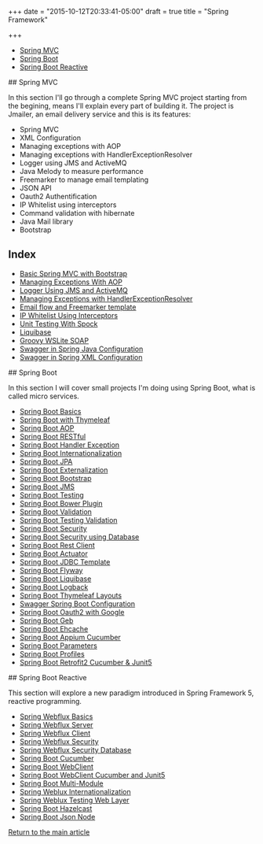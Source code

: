 +++
date = "2015-10-12T20:33:41-05:00"
draft = true
title = "Spring Framework"

+++

* [Spring MVC](#Spring_MVC)
* [Spring Boot](#Spring_Boot)
* [Spring Boot Reactive](#Spring_Boot_Reactive)

<a name="Spring_MVC">
## Spring MVC
</a>

In this section I'll go through a complete Spring MVC project starting from the begining, means I'll explain every part of building it. The project is Jmailer, an email delivery service and this is its features:

* Spring MVC
* XML Configuration
* Managing exceptions with AOP
* Managing exceptions with HandlerExceptionResolver
* Logger using JMS and ActiveMQ
* Java Melody to measure performance
* Freemarker to manage email templating
* JSON API
* Oauth2 Authentification
* IP Whitelist using interceptors
* Command validation with hibernate
* Java Mail library
* Bootstrap

## Index

* [Basic Spring MVC with Bootstrap](/techtalk/spring/spring_mvc)
* [Managing Exceptions With AOP](/techtalk/spring/spring_aop)
* [Logger Using JMS and ActiveMQ](/techtalk/spring/spring_jms_logger)
* [Managing Exceptions with HandlerExceptionResolver](/techtalk/spring/spring_handler_exception_resolver)
* [Email flow and Freemarker template](/techtalk/spring/spring_freemarker)
* [IP Whitelist Using Interceptors](/techtalk/spring/spring_interceptor)
* [Unit Testing With Spock](/techtalk/spring/spring_unit_testing_spock)
* [Liquibase](/techtalk/spring/spring_liquibase)
* [Groovy WSLite SOAP](/techtalk/spring/spring_wslite_soap)
* [Swagger in Spring Java Configuration](/techtalk/spring/spring_swagger_java_configuration)
* [Swagger in Spring XML Configuration](/techtalk/spring/spring_swagger_xml_configuration)

<a name="Spring_Boot">
## Spring Boot
</a>

In this section I will cover small projects I'm doing using Spring Boot, what is called micro services.

* [Spring Boot Basics](/techtalk/spring/spring_boot)
* [Spring Boot with Thymeleaf](/techtalk/spring/spring_boot_thymeleaf)
* [Spring Boot AOP](/techtalk/spring/spring_boot_aop)
* [Spring Boot RESTful](/techtalk/spring/spring_boot_restful)
* [Spring Boot Handler Exception](/techtalk/spring/spring_boot_handler_exception)
* [Spring Boot Internationalization](/techtalk/spring/spring_boot_internationalization)
* [Spring Boot JPA](/techtalk/spring/spring_boot_jpa)
* [Spring Boot Externalization](/techtalk/spring/spring_boot_externalization)
* [Spring Boot Bootstrap](/techtalk/spring/spring_boot_bootstrap)
* [Spring Boot JMS](/techtalk/spring/spring_boot_jms)
* [Spring Boot Testing](/techtalk/spring/spring_boot_testing)
* [Spring Boot Bower Plugin](/techtalk/spring/spring_boot_bower_plugin)
* [Spring Boot Validation](/techtalk/spring/spring_boot_validation)
* [Spring Boot Testing Validation](/techtalk/spring/spring_boot_validation_testing)
* [Spring Boot Security](/techtalk/spring/spring_boot_security)
* [Spring Boot Security using Database](/techtalk/spring/spring_boot_security_database)
* [Spring Boot Rest Client](/techtalk/spring/spring_boot_rest_client)
* [Spring Boot Actuator](/techtalk/spring/spring_boot_actuator)
* [Spring Boot JDBC Template](/techtalk/spring/spring_boot_jdbc_template)
* [Spring Boot Flyway](/techtalk/spring/spring_boot_flyway)
* [Spring Boot Liquibase](/techtalk/spring/spring_boot_liquibase)
* [Spring Boot Logback](/techtalk/spring/spring_boot_logback)
* [Spring Boot Thymeleaf Layouts](/techtalk/spring/spring_boot_thymeleaf_layouts)
* [Swagger Spring Boot Configuration](/techtalk/spring/spring_swagger_boot_configuration)
* [Spring Boot Oauth2 with Google](/techtalk/spring/spring_boot_oauth2)
* [Spring Boot Geb](/techtalk/spring/spring_boot_geb)
* [Spring Boot Ehcache](/techtalk/spring/spring_boot_ehcache)
* [Spring Boot Appium Cucumber](/techtalk/spring/spring_boot_appium_cucumber)
* [Spring Boot Parameters](/techtalk/spring/spring_boot_parameters)
* [Spring Boot Profiles](/techtalk/spring/spring_boot_profiles)
* [Spring Boot Retrofit2 Cucumber & Junit5](/techtalk/spring/spring_boot_retrofit_cucumber_junit5)

<a name="Spring_Boot_Reactive">
## Spring Boot Reactive
</a>

This section will explore a new paradigm introduced in Spring Framework 5, reactive programming.

* [Spring Webflux Basics](/techtalk/spring/spring_webflux_basics)
* [Spring Webflux Server](/techtalk/spring/spring_webflux_server)
* [Spring Webflux Client](/techtalk/spring/spring_webflux_client)
* [Spring Webflux Security](/techtalk/spring/spring_webflux_security)
* [Spring Webflux Security Database](/techtalk/spring/spring_webflux_security_database)
* [Spring Boot Cucumber](/techtalk/spring/spring_boot_cucumber)
* [Spring Boot WebClient](/techtalk/spring/spring_boot_webclient)
* [Spring Boot WebClient Cucumber and Junit5](/techtalk/spring/webclient_cucumber_junit5)
* [Spring Boot Multi-Module](/techtalk/spring/spring_webflux_modules)
* [Spring Weblux Internationalization](/techtalk/spring/spring_webflux_internationalization)
* [Spring Weblux Testing Web Layer](/techtalk/spring/spring_webflux_web_testing)
* [Spring Boot Hazelcast](/techtalk/spring/spring_boot_hazelcast)
* [Spring Boot Json Node](/techtalk/spring/spring_boot_json_node)

[Return to the main article](/techtalk/techtalks)

